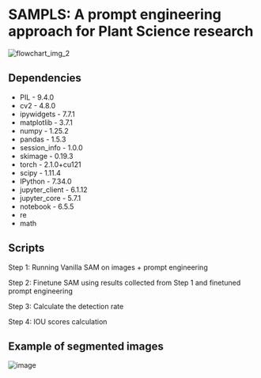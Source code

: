 # SAMPLS: A prompt engineering approach for Plant Science research

![flowchart_img_2](https://github.com/LiLabAtVT/SAMPLS/assets/53419878/543d6973-98ab-40bf-8040-a24fe506885d)


## Dependencies

* PIL -                 9.4.0
* cv2 -                 4.8.0
* ipywidgets -         7.7.1
* matplotlib -        3.7.1
* numpy -              1.25.2
* pandas -             1.5.3
* session_info -       1.0.0
* skimage -            0.19.3
* torch -              2.1.0+cu121
* scipy -              1.11.4
* IPython -            7.34.0
* jupyter_client -     6.1.12
* jupyter_core -       5.7.1
* notebook -           6.5.5
* re
* math

## Scripts

Step 1: Running Vanilla SAM on images + prompt engineering

Step 2: Finetune SAM using results collected from Step 1 and finetuned prompt engineering

Step 3: Calculate the detection rate 

Step 4: IOU scores calculation

## Example of segmented images

![image](https://github.com/LiLabAtVT/SAMPLS/assets/53419878/6a142393-7afd-46ed-9476-41977daf929c)
